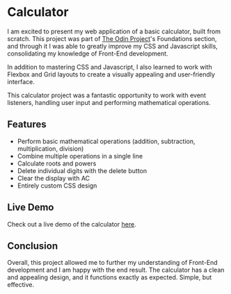 # Calculator

I am excited to present my web application of a basic calculator, built from scratch. This project was part of [The Odin Project](https://www.theodinproject.com/)'s Foundations section, and through it I was able to greatly improve my CSS and Javascript skills, consolidating my knowledge of Front-End development.

In addition to mastering CSS and Javascript, I also learned to work with Flexbox and Grid layouts to create a visually appealing and user-friendly interface.

This calculator project was a fantastic opportunity to work with event listeners, handling user input and performing mathematical operations. 

## Features

- Perform basic mathematical operations (addition, subtraction, multiplication, division)
- Combine multiple operations in a single line
- Calculate roots and powers
- Delete individual digits with the delete button
- Clear the display with AC
- Entirely custom CSS design

## Live Demo

Check out a live demo of the calculator [here](https://fer5899.github.io/calculator/).

## Conclusion

Overall, this project allowed me to further my understanding of Front-End development and I am happy with the end result. The calculator has a clean and appealing design, and it functions exactly as expected. Simple, but effective.

